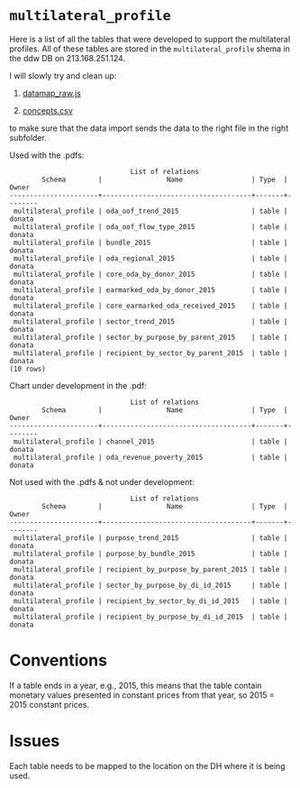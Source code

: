 # `multilateral_profile`

Here is a list of all the tables that were developed to support the multilateral profiles. 
All of these tables are stored in the `multilateral_profile` shema in the ddw DB on 213.168.251.124.

I will slowly try and clean up:

1) [datamap_raw.js](https://github.com/devinit/digital-platform/blob/development/nodejs/js/datamap_raw.js)

2) [concepts.csv](https://github.com/devinit/digital-platform/blob/development/concepts.csv)

to make sure that the data import sends the data to the right file in the right subfolder.

Used with the .pdfs:

```
                              List of relations
        Schema        |                Name                 | Type  | Owner  
----------------------+-------------------------------------+-------+--------
 multilateral_profile | oda_oof_trend_2015                  | table | donata
 multilateral_profile | oda_oof_flow_type_2015              | table | donata
 multilateral_profile | bundle_2015                         | table | donata
 multilateral_profile | oda_regional_2015                   | table | donata
 multilateral_profile | core_oda_by_donor_2015              | table | donata
 multilateral_profile | earmarked_oda_by_donor_2015         | table | donata
 multilateral_profile | core_earmarked_oda_received_2015    | table | donata
 multilateral_profile | sector_trend_2015                   | table | donata
 multilateral_profile | sector_by_purpose_by_parent_2015    | table | donata
 multilateral_profile | recipient_by_sector_by_parent_2015  | table | donata
(10 rows)
```
Chart under development in the .pdf:
```
                              List of relations
        Schema        |                Name                 | Type  | Owner  
----------------------+-------------------------------------+-------+--------
 multilateral_profile | channel_2015                        | table | donata
 multilateral_profile | oda_revenue_poverty_2015            | table | donata
```
Not used with the .pdfs & not under development:
```
                              List of relations
        Schema        |                Name                 | Type  | Owner  
----------------------+-------------------------------------+-------+--------
 multilateral_profile | purpose_trend_2015                  | table | donata
 multilateral_profile | purpose_by_bundle_2015              | table | donata
 multilateral_profile | recipient_by_purpose_by_parent_2015 | table | donata
 multilateral_profile | sector_by_purpose_by_di_id_2015     | table | donata
 multilateral_profile | recipient_by_sector_by_di_id_2015   | table | donata
 multilateral_profile | recipient_by_purpose_by_di_id_2015  | table | donata
 ```

# Conventions

If a table ends in a year, e.g., 2015, this means that the table contain monetary values presented in constant prices from that year, so 2015 = 2015 constant prices.

# Issues

Each table needs to be mapped to the location on the DH where it is being used.
